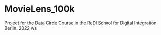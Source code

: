 # MovieLens_100k
Project for the Data Circle Course in the ReDI School for Digital Integration Berlin. 2022 ws
